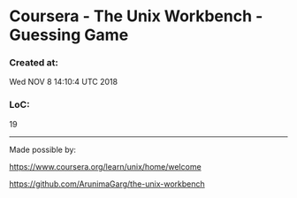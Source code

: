 # Coursera - The Unix Workbench - Guessing Game

### Created at: 
Wed NOV 8 14:10:4 UTC 2018

### LoC: 
19

------

Made possible by: 

https://www.coursera.org/learn/unix/home/welcome

https://github.com/ArunimaGarg/the-unix-workbench

